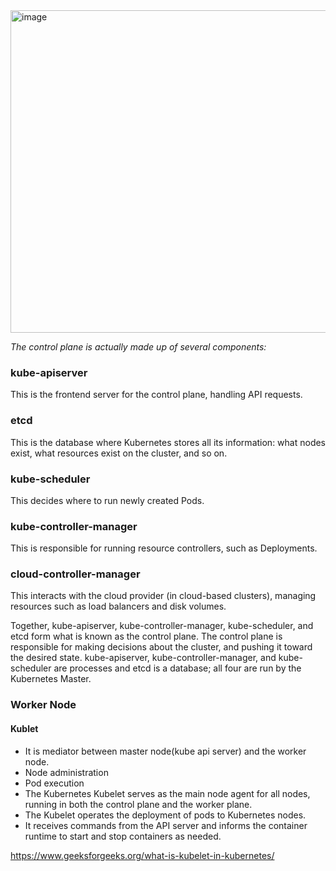 <img width="516" alt="image" src="https://github.com/psahni/aws_saa_prep/assets/84832/0438ff20-d9ff-45bc-b3c8-256f7cd10f6e">



*The control plane is actually made up of several components:*

### kube-apiserver
This is the frontend server for the control plane, handling API requests.

### etcd
This is the database where Kubernetes stores all its information: what nodes exist, what resources exist on the cluster, and so on.

### kube-scheduler
This decides where to run newly created Pods.

### kube-controller-manager
This is responsible for running resource controllers, such as Deployments.

### cloud-controller-manager
This interacts with the cloud provider (in cloud-based clusters), managing resources such as load balancers and disk volumes.

Together, kube-apiserver, kube-controller-manager, kube-scheduler, and etcd form what is known as the control plane. The control plane is responsible for making decisions about the cluster, and pushing it toward the desired state. kube-apiserver, kube-controller-manager, and kube-scheduler are processes and etcd is a database; all four are run by the Kubernetes Master.

### Worker Node

#### Kublet
* It is mediator between master node(kube api server) and the worker node.
* Node administration
* Pod execution
* The Kubernetes Kubelet serves as the main node agent for all nodes, running in both the control plane and the worker plane.
* The Kubelet operates the deployment of pods to Kubernetes nodes. 
* It receives commands from the API server and informs the container runtime to start and stop containers as needed.


https://www.geeksforgeeks.org/what-is-kubelet-in-kubernetes/
